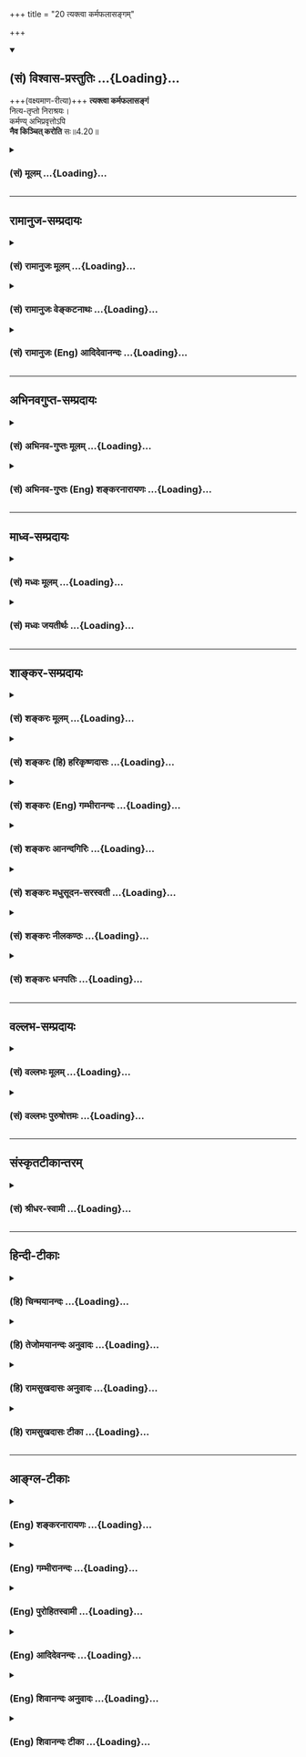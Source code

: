 +++
title = "20 त्यक्त्वा कर्मफलासङ्गम्"

+++
<div class="js_include" newlevelforh1="2" title="(सं) विश्वास-प्रस्तुतिः" unfilled url="/mahAbhAratam/vyAsaH/shlokashaH/06-bhIShma-parva/03-bhagavad-gItA-parva/saMskRtam/vishvAsa-prastutiH/04_jnAna-yogaH_brahmArp/20_tyaktvA_karmaphal.md">
<details open><summary><h2>(सं) विश्वास-प्रस्तुतिः ...{Loading}...</h2></summary>

+++(वक्ष्यमाण-रीत्या)+++ **त्यक्त्वा कर्मफलासङ्गं**  
नित्य-तृप्तो निराश्रयः।  
कर्मण्य् अभिप्रवृत्तोऽपि  
**नैव किञ्चित् करोति** सः॥4.20॥
</details>
</div>
<div class="js_include collapsed" newlevelforh1="3" title="(सं) मूलम्" unfilled url="/mahAbhAratam/vyAsaH/shlokashaH/06-bhIShma-parva/03-bhagavad-gItA-parva/saMskRtam/mUlam/04_jnAna-yogaH_brahmArp/20_tyaktvA_karmaphal.md">
<details><summary><h3>(सं) मूलम् ...{Loading}...</h3></summary>

त्यक्त्वा कर्मफलासङ्गं नित्यतृप्तो निराश्रयः।  
कर्मण्यभिप्रवृत्तोऽपि नैव किञ्चित्करोति सः।।4.20।।
</details>
</div>


_________________
## रामानुज-सम्प्रदायः
<div class="js_include collapsed" newlevelforh1="3" title="(सं) रामानुजः मूलम्" unfilled url="/mahAbhAratam/vyAsaH/shlokashaH/06-bhIShma-parva/03-bhagavad-gItA-parva/saMskRtam/rAmAnujaH/mUlam/04_jnAna-yogaH_brahmArp/20_tyaktvA_karmaphal.md">
<details><summary><h3>(सं) रामानुजः मूलम् ...{Loading}...</h3></summary>

।।4.20।।**कर्मफलासङ्गं त्यक्त्वा नित्यतृप्तो** नित्ये स्वात्मनि एव
तृप्तः **निराश्रयः** अस्थिरप्रकृतौ आश्रयबुद्धिरहितो यः कर्माणि करोति।
**स कर्मणि** आभिमुख्येन **प्रवृत्तः अपि न एव किञ्चित्** कर्म **करोति**
कर्मापदेशेन ज्ञानाभ्यासम् एव करोति इत्यर्थः। पुनः अपि कर्मणा ज्ञानाकारता
एव विशोध्यते

</details>
</div>
<div class="js_include collapsed" newlevelforh1="3" title="(सं) रामानुजः वेङ्कटनाथः" unfilled url="/mahAbhAratam/vyAsaH/shlokashaH/06-bhIShma-parva/03-bhagavad-gItA-parva/saMskRtam/rAmAnujaH/venkaTanAthaH/04_jnAna-yogaH_brahmArp/20_tyaktvA_karmaphal.md">
<details><summary><h3>(सं) रामानुजः वेङ्कटनाथः ...{Loading}...</h3></summary>

  
  
।।4.20।। अनन्तरश्लोकस्यार्थान्तरपरत्वपौनरुक्त्ययोर्व्युदासायाह एतदेव
विवृणोतीति। नित्यतृप्तः इत्यत्र नित्यं तृप्त इति नार्थः
तृप्तिहेत्वनुक्तेःकर्मफलासङ्गं त्यक्त्वा इति कामवर्जितत्वविवरणेन
अनित्यत्यागोऽभिहिते सङ्कल्पवर्जितत्वविवरणतया नित्यस्वीकारस्य च
वक्तुमुचितत्वादित्यभिप्रेत्यनित्ये स्वात्मन्येव तृप्त
इत्युक्तम्। निराश्रयः इत्यत्र न तावदाश्रयभूतदेशादिमात्रं निषिध्यते
तत्परित्यागस्य अशक्यत्वात् अतोऽत्र लौकिकानां य आश्रयणीयत्वबुद्धिविषयः
तस्याश्रयणीयत्वबुद्धिरेव निषिध्यत इत्यभिप्रेत्योक्तं अस्थिरेत्यादि।
तद्वृत्तस्य आकाङ्क्षया य इत्यध्याहृतम्। अभिशब्दार्थ आभिमुख्यं
तदेकपरता। नैव किञ्चित् इत्युक्ते सामान्यतो ज्ञानमपि निषिद्धं स्यादिति
तद्व्युदासायोचितं विशेष्यमाह नैव किञ्चित्कर्मेति। कर्मण्यभिप्रवृत्तोऽपि
नैव किञ्चित्करोति इति व्याहतमिदमित्याशङ्क्याह कर्मापदेशेनेति।
विपरीतविषयसञ्चरणेन ज्ञानाभ्यासविरोधिनामिन्द्रियाणामनुकूलविषयसञ्चरणमात्रं
हि कर्मयोग इति भावः।  
  

</details>
</div>
<div class="js_include collapsed" newlevelforh1="3" title="(सं) रामानुजः (Eng) आदिदेवानन्दः" unfilled url="/mahAbhAratam/vyAsaH/shlokashaH/06-bhIShma-parva/03-bhagavad-gItA-parva/saMskRtam/rAmAnujaH/english/AdidevAnandaH/04_jnAna-yogaH_brahmArp/20_tyaktvA_karmaphal.md">
<details><summary><h3>(सं) रामानुजः (Eng) आदिदेवानन्दः ...{Loading}...</h3></summary>

4.20 Whoever performs actions, renouncing attachment to their fruits and is satisfied with the eternal, i.e., satisfied with his own self, and dependent on none, i.e., devoid of dependence on transient Prakrti (body and external nature) - such a perosn, even though fully engaged in actions, does not act at all. He is engaged in the practice of knowledge under the form of action. Again, Karma, having the form of knowledge, is examined:

</details>
</div>


_________________
## अभिनवगुप्त-सम्प्रदायः
<div class="js_include collapsed" newlevelforh1="3" title="(सं) अभिनव-गुप्तः मूलम्" unfilled url="/mahAbhAratam/vyAsaH/shlokashaH/06-bhIShma-parva/03-bhagavad-gItA-parva/saMskRtam/abhinava-guptaH/mUlam/04_jnAna-yogaH_brahmArp/20_tyaktvA_karmaphal.md">
<details><summary><h3>(सं) अभिनव-गुप्तः मूलम् ...{Loading}...</h3></summary>

।।4.20 4.21।। त्यक्त्वेति। निराशीरिति। अभिप्रवृत्तोऽपि आभिमुख्येन
प्रवृत्तोऽपि। शरीरोपयोगि इन्द्रियव्यापारात्मकं कर्म शारीरं यत्
मनोबुद्धिभ्यां न तथा अनुरञ्जितम्।

</details>
</div>
<div class="js_include collapsed" newlevelforh1="3" title="(सं) अभिनव-गुप्तः (Eng) शङ्करनारायणः" unfilled url="/mahAbhAratam/vyAsaH/shlokashaH/06-bhIShma-parva/03-bhagavad-gItA-parva/saMskRtam/abhinava-guptaH/english/shankaranArAyaNaH/04_jnAna-yogaH_brahmArp/20_tyaktvA_karmaphal.md">
<details><summary><h3>(सं) अभिनव-गुप्तः (Eng) शङ्करनारायणः ...{Loading}...</h3></summary>

4.20 See Comment under 4.21

</details>
</div>


_________________
## माध्व-सम्प्रदायः
<div class="js_include collapsed" newlevelforh1="3" title="(सं) मध्वः मूलम्" unfilled url="/mahAbhAratam/vyAsaH/shlokashaH/06-bhIShma-parva/03-bhagavad-gItA-parva/saMskRtam/madhvaH/mUlam/04_jnAna-yogaH_brahmArp/20_tyaktvA_karmaphal.md">
<details><summary><h3>(सं) मध्वः मूलम् ...{Loading}...</h3></summary>

।।4.20।। न च कामसङ्कल्पाभावेनालम् आसङ्गं स्नेहं च त्यक्त्वा
ज्ञानस्वरूपमाह पुनर्नित्यतृप्त इति। नित्यतृप्तनिराश्रयेश्वरसरूपोऽस्मीति
तथाविधः।

</details>
</div>
<div class="js_include collapsed" newlevelforh1="3" title="(सं) मध्वः जयतीर्थः" unfilled url="/mahAbhAratam/vyAsaH/shlokashaH/06-bhIShma-parva/03-bhagavad-gItA-parva/saMskRtam/madhvaH/jayatIrthaH/04_jnAna-yogaH_brahmArp/20_tyaktvA_karmaphal.md">
<details><summary><h3>(सं) मध्वः जयतीर्थः ...{Loading}...</h3></summary>

।।4.20।। यस्य सर्वे समारम्भाः कामसङ्कल्पवर्जिताः 4।19 इत्यनेन यदुक्तं
तदेवत्यक्त्वा कर्मफलासङ्गं इत्यनेनोच्यते। सङ्कल्पो हि कर्मासङ्गः कामश्च
फलासङ्ग इत्यतः सङ्गतिपूर्वमन्यथा व्याचष्टे **न चेति**। नैतावता
कर्मस्वरूपं सम्पूर्णमित्यर्थः। किं तर्हीत्यध्याहारः। ननुनित्यतृप्तो
निराश्रयः इति साध्योऽर्थः कथं साधने निवेश्यते इत्यत आह **ज्ञाने**ति।
कर्मण्यकर्मेत्यपेक्षया **पुनरि**ति। मिथ्याज्ञानमेतदित्यतोऽभिप्रायमाह
**नित्ये**ति। इति हेतोरहमपि तथाविधः किन्त्वविद्यया तथा न प्रतीयत इति
जानन्नित्यर्थः।

</details>
</div>


_________________
## शाङ्कर-सम्प्रदायः
<div class="js_include collapsed" newlevelforh1="3" title="(सं) शङ्करः मूलम्" unfilled url="/mahAbhAratam/vyAsaH/shlokashaH/06-bhIShma-parva/03-bhagavad-gItA-parva/saMskRtam/shankaraH/mUlam/04_jnAna-yogaH_brahmArp/20_tyaktvA_karmaphal.md">
<details><summary><h3>(सं) शङ्करः मूलम् ...{Loading}...</h3></summary>

।।4.20।। **त्यक्त्वा** कर्मसु अभिमानं **फलासङ्गं** च यथोक्तेन ज्ञानेन
**नित्यतृप्तः** निराकाङ्क्षो विषयेषु इत्यर्थः। **निराश्रयः** आश्रयरहितः
आश्रयो नाम यत् आश्रित्य पुरुषार्थं सिसाधयिषति
दृष्टादृष्टेष्टफलसाधनाश्रयरहित इत्यर्थः। विदुषा क्रियमाणं कर्म
परमार्थतोऽकर्मैव तस्य निष्क्रियात्मदर्शनसंपन्नत्वात्। तेन एवंभूतेन
स्वप्रयोजनाभावात् ससाधनं कर्म परित्यक्तव्यमेव इति प्राप्ते ततः
निर्गमासंभवात् लोकसंग्रहचिकीर्षया शिष्टविगर्हणापरिजिहीर्षया वा पूर्ववत्
**कर्मणि अभिप्रवृत्तोऽपि** निष्क्रियात्मदर्शनसंपन्नत्वात् **नैव किञ्चित्
करोति सः**।। यः पुनः पूर्वोक्तविपरीतः प्रागेव कर्मारम्भात् ब्रह्मणि
सर्वान्तरे प्रत्यगात्मनि निष्क्रिये संजातात्मदर्शनः स
दृष्टादृष्टेष्टविषयाशीर्विवर्जिततया दृष्टादृष्टार्थे कर्मणि
प्रयोजनमपश्यन् ससाधनं कर्म संन्यस्य शरीरयात्रामात्रचेष्टः यतिः
ज्ञाननिष्ठो मुच्यते इत्येतमर्थं दर्शयितुमाह

</details>
</div>
<div class="js_include collapsed" newlevelforh1="3" title="(सं) शङ्करः (हि) हरिकृष्णदासः" unfilled url="/mahAbhAratam/vyAsaH/shlokashaH/06-bhIShma-parva/03-bhagavad-gItA-parva/saMskRtam/shankaraH/hindI/harikRShNadAsaH/04_jnAna-yogaH_brahmArp/20_tyaktvA_karmaphal.md">
<details><summary><h3>(सं) शङ्करः (हि) हरिकृष्णदासः ...{Loading}...</h3></summary>

।।4.20।। क्योंकि ज्ञानरूप अग्निद्वारा भस्मीभूत हो जानेके कारण उसके कर्म
अकर्म ही हो जाते हैं। इसी आशयको दिखानेकी इच्छासे भगवान् कहते हैं
उपर्युक्त ज्ञानके प्रभावसे कर्मोंमें अभिमान और फलासक्तिका त्याग करके जो
नित्यतृप्त है अर्थात् विषयकामनासे रहित हो गया है तथा आश्रयसे रहित है।
जिस फलका आश्रय लेकर मनुष्य पुरुषार्थ सिद्ध करनेकी इच्छा किया करता है
उसका नाम आश्रय है ऐसे इस लोक और परलोकके इष्टफलसाधनरूप आश्रयसे जो रहित है
उस ज्ञानीद्वारा किये हुए कर्म वास्तवमें अकर्म ही हैं क्योंकि वह
निष्क्रिय आत्माके ज्ञानसे सम्पन्न है। अपना कोई प्रयोजन न रहनेके कारण ऐसे
पुरुषको साधनोंसहित कर्मोंका परित्याग कर ही देना चाहिये ऐसी कर्तव्यता
प्राप्त होनेपर भी उन कर्मोंसे निवृत्त होना असम्भव होनेके कारण
लोकसंग्रहकी इच्छासे या श्रेष्ठ पुरुषोंद्वारा की जानेवाली निन्दाको दूर
करनेकी इच्छासे यदि ( कोई ज्ञानी ) पहलेकी तरह कर्मोंमें प्रवृत्त है तो भी
वह निष्क्रिय आत्माके ज्ञानसे सम्पन्न होनेके कारण वास्तवमें कुछ भी नहीं
करता। परंतु जो उससे विपरीत है अर्थात् उपर्युक्त प्रकारसे कर्म करनेवाला
नहीं है कर्मोंका आरम्भ करनेसे पहले ( गृहस्थी न बनकर ब्रह्मचर्य आश्रममें
) ही जिसका सबके अंदर व्यापक अन्तरात्मारूप निष्क्रिय ब्रह्ममें आत्मभाव
प्रत्यक्ष हो गया है

</details>
</div>
<div class="js_include collapsed" newlevelforh1="3" title="(सं) शङ्करः (Eng) गम्भीरानन्दः" unfilled url="/mahAbhAratam/vyAsaH/shlokashaH/06-bhIShma-parva/03-bhagavad-gItA-parva/saMskRtam/shankaraH/english/gambhIrAnandaH/04_jnAna-yogaH_brahmArp/20_tyaktvA_karmaphal.md">
<details><summary><h3>(सं) शङ्करः (Eng) गम्भीरानन्दः ...{Loading}...</h3></summary>

4.20 With the help of the above-mentioned wisdom, tyaktva, having given
up the idea of agentship; and phala-asangam, attachment to the results
of action; he who is nitya-trptah, ever-trptah, ever-contented, i.e. has
no hankering for objects; and nirasrayah, dependent on nothing-. Asraya
means that on which a person leans, desiring to achieve some human goal.
The idea is that he is dependent of any support which may be a means of
attaining some coveted seen or unseen result. In reality, actions done
by a man of Knowledge are certainly inactions, since he is endowed with
the realization of the actionless Self. Actions together with their
accessories must be relinished by one who has become thus, because they
have no end to serve. This being so, api, even though; he remains
abhi-pravrttah, engaged as before; karmani, in actions-getting out of
those (actions) being impossible-, either with the intention of
preventing people from going astray or with a view to avoiding the
censure of the wise people; sah, he; eva, really; na karoti, does not
do; kincit, anything, because he is endued with the realization of the
actionless Self. \[From the subjective standpoint of the enlightened
there are no actions, but ordinary people mistakenly think them to be
actions, which in reality are a mere semblance of it.\] On the other
hand, one who is the opposite of the above-mentioned one, (and) in whom,
even before undertaking works, has dawned the realization of his
identity with Brahman, the all-pervasive, inmost, actionless Self;
who,being bereft of solicitation for desirable objects seen or unseen,
has renounced actions along with their accessories, by virtue of seeing
no purpose to be served by undertaking actions meant to secure some seen
or unseen result, and makes effort only for the maintenance of the body,
he, the monk steadfast in Knowledge, becomes free. Hence, in order to
express this idea the Lord says:

</details>
</div>
<div class="js_include collapsed" newlevelforh1="3" title="(सं) शङ्करः आनन्दगिरिः" unfilled url="/mahAbhAratam/vyAsaH/shlokashaH/06-bhIShma-parva/03-bhagavad-gItA-parva/saMskRtam/shankaraH/AnandagiriH/04_jnAna-yogaH_brahmArp/20_tyaktvA_karmaphal.md">
<details><summary><h3>(सं) शङ्करः आनन्दगिरिः ...{Loading}...</h3></summary>

।।4.20।। विवेकात्पूर्वं कर्मणि प्रवृत्तावपि सति विवेके तत्र न
प्रवृत्तिरित्याशङ्क्याङ्गीकरोति **यस्त्विति।** विवेकात्पूर्वमभिनिवेशेन
प्रवृत्तस्य विवेकानन्तरमभिनिवेशाभावात्प्रवृत्त्यसंभवेऽपि
जीवनमात्रमुद्दिश्य प्रवृत्त्याभ्यासः संभवतीत्यर्थः। सत्यपि विवेके
तत्तत्साक्षात्कारानुदयात्कर्मणि प्रवृत्तस्य कथं तत्त्यागः
स्यादित्याशङ्क्याह **यस्तु प्रारब्धेति।** त्यक्तेत्यादि
समनन्तरश्लोकमवतारयितुं भूमिकां कृत्वा तदवतारणप्रकारं दर्शयति **स
कुतश्चिदिति।** लोकसंग्रहादिनिमित्तं विवक्षितं कर्म परित्यागासंभवे सति
तस्मिन्प्रवृत्तोऽपि नैव करोति किंचिदिति संबन्धः। कर्मणि प्रवृत्तो न
करोति कर्मेति कथमुच्यते तत्राह **स्वप्रयोजनाभावादिति।** कथं तर्हि कर्मणि
प्रवर्तते तत्राह **लोकेति।**
प्रवृत्तेरर्थक्रियाकारित्वाभावंपश्वादिभिश्चाविशेषात् इति न्यायेन
व्यावर्तयति **पूर्ववदिति।** कथं तर्हि विवेकिनामविवेकिनां च विशेषः
स्यादित्याशङ्क्य कर्मादौ सङ्गासङ्गाभ्यामित्याह **कर्मणीति।** उक्तेऽर्थे
समनन्तरश्लोकमवतारयति **ज्ञानाग्नीति।** एतमर्थं दर्शयिष्यन्निमं
श्लोकमाहेति योजना। यथोक्तं ज्ञानं कूटस्थात्मदर्शनं तेन स्वरूपभूतं सुखं
साक्षादनुभूय कर्मणि तत्फले च सङ्गमपास्य विषयेषु निरपेक्षश्चेष्टते
विद्वानित्याह **त्यक्त्वेत्यादिना।** इष्टसाधनसापेक्षस्य कुतो
निरपेक्षत्वमित्याशङ्क्य विशिनष्टि **निराश्रय** **इति।** यदाश्रित्येति
यच्छब्देन फलसाधनमुच्यते। आश्रयरहितमित्यस्यार्थं स्पष्टयति **दृष्टेति।**
तेन ज्ञानवता पुरुषेणैवंभूतेन। त्यक्त्वा कर्मफलासङ्गमित्यादिना
विशेषितेनेत्यर्थः। ततः ससाधनात्कर्मणः सकाशादिति यावत्। निर्गमासंभवे
हेतुमाह **लोकेत्यादिना।** पूर्ववज्ज्ञानोदयात्प्रागवस्थायामिवेत्यर्थः।
अभिप्रवृत्तोऽपि लोकदृष्ट्येति शेषः। नैव करोति किंचिदिति स्वदृष्ट्येति
द्रष्टव्यम्।

</details>
</div>
<div class="js_include collapsed" newlevelforh1="3" title="(सं) शङ्करः मधुसूदन-सरस्वती" unfilled url="/mahAbhAratam/vyAsaH/shlokashaH/06-bhIShma-parva/03-bhagavad-gItA-parva/saMskRtam/shankaraH/madhusUdana-sarasvatI/04_jnAna-yogaH_brahmArp/20_tyaktvA_karmaphal.md">
<details><summary><h3>(सं) शङ्करः मधुसूदन-सरस्वती ...{Loading}...</h3></summary>

।।4.20।। भवतु ज्ञानाग्निना प्राक्तनानामप्रारब्धकर्मणां दाहः आगामिनां
चानुत्पत्तिः ज्ञानोत्पत्तिकाले क्रियमाणं तु
पूर्वोत्तरयोरनन्तर्भावात्फलाय भवेदिति भवेत्कस्यचिदाशङ्का तामपनुदति
कर्मणि फले चासङ्ग कर्तृत्वाभिमानं भोगाभिलाषं च त्यक्त्वा
अकर्त्रभोक्त्रात्मसम्यग्दर्शनेन बाधित्वा नित्यतृप्तः परमानन्दस्वरूपलाभेन
सर्वत्र निराकाङ्क्षः। निराश्रयः आश्रयो देहिन्द्रयादिरद्वैतदर्शनेन
निर्गतो यस्मात्स निराश्रयो देहेन्द्रियाद्यभिमानशून्यः। फलकामनायाः
कर्तृत्वाभिमानस्य च निवृत्तौ क्रमेण हेतुगर्भं विशेषणद्वयम्। एवंभूतो
जीवन्मुक्तो व्युत्थानदशायां कर्मणि वैदिके लौकिके वा अभिप्रवृत्तोऽपि
प्रारब्धकर्मवशाल्लोकदृष्ट्याऽभितः साङ्गोपाङ्गानुष्ठानाय प्रवृत्तोऽपि
स्वदृष्ट्या नैव किंचित्करोति सः। निष्क्रियात्मदर्शनेन
बाधितत्वादित्यर्थः।

</details>
</div>
<div class="js_include collapsed" newlevelforh1="3" title="(सं) शङ्करः नीलकण्ठः" unfilled url="/mahAbhAratam/vyAsaH/shlokashaH/06-bhIShma-parva/03-bhagavad-gItA-parva/saMskRtam/shankaraH/nIlakaNThaH/04_jnAna-yogaH_brahmArp/20_tyaktvA_karmaphal.md">
<details><summary><h3>(सं) शङ्करः नीलकण्ठः ...{Loading}...</h3></summary>

।।4.20।। ननु प्रायश्चित्तेनेव ज्ञानाग्निना पूर्वकर्मदाहेऽपि क्रियमाणं
तत्फलाय भवेदित्यत आह **त्यक्त्वेति।** आत्मलाभेन नित्यतृप्तत्वात्फलासङ्गं
त्यक्त्वा निराश्रयत्वात्। अहंकाराद्याश्रयेण हि कर्म क्रियते। निराश्रयो
निरहंकारो यस्मात् ततः कर्मसङ्गमहंकरोमीत्यभिमानं च त्यक्त्वा कर्मणि
लौकिके वैदिके वा अभितः सर्वाङ्गोपसंहारेण प्रवृत्तोऽपि स नैव
किंचित्करोति। अतोऽस्य क्रियमाणमपि कर्म न फलाय प्रभवतीत्यर्थः।

</details>
</div>
<div class="js_include collapsed" newlevelforh1="3" title="(सं) शङ्करः धनपतिः" unfilled url="/mahAbhAratam/vyAsaH/shlokashaH/06-bhIShma-parva/03-bhagavad-gItA-parva/saMskRtam/shankaraH/dhanapatiH/04_jnAna-yogaH_brahmArp/20_tyaktvA_karmaphal.md">
<details><summary><h3>(सं) शङ्करः धनपतिः ...{Loading}...</h3></summary>

।।4.20।। ज्ञानाग्निदग्धकर्मत्वात्तदीयं ज्ञानोत्तरं क्रियमाणामपि
कर्माकर्मैव संपद्यत इत्येतमर्थं दर्शयन्नाह **त्यक्त्वेत्यादिना।** यत्तु
भवतु ज्ञानाग्निना प्राक्तनानामप्रारब्धकर्मणा दाहः। आगामिनां
चानुत्पत्तिः। ज्ञानोत्पत्तिकाले क्रियमाणं तु पूर्वोत्तरयोरनन्तर्भावात्
फलाय भवेदिति भवेत्कस्यचिदाशङ्का तामपनुदतीति तच्चिन्त्यम्।
मूलात्तद्भाष्यादेवंभूतो जीवन्मुक्तो व्युत्थानदशायां कर्मणि वैदिके लौकिके
प्रवृत्तोऽपीत्यादिस्वग्रन्थाच्च ज्ञानोत्तरक्रियमाणकर्माश्लेषस्य प्रतीतेः
स्फुटत्वेनैवमुत्थानानौचित्यात्। ज्ञानोत्पत्तिकाल इत्यस्य किं
ज्ञानोत्पत्तिक्षण इत्यर्थ उत ज्ञानसाधनानामनुष्ठानकाल इति। आद्ये
पापादेरसंभवः। द्वितीये तत्कर्मणः पूर्वकर्मण्यन्तर्भाव इति शङ्काया
अप्यनुत्थानाच्च। अतएव तस्य नाशो वा विश्लेषो वा व्यासेन पृथक् न सूत्रितः।
कर्मस्वभिमानं फलासक्तिं च त्यक्त्वा यथोक्तेन ज्ञानेन नित्यतृप्तः।
विषयेषु निराकाङ्क्षः। अतएव दृष्टादृष्टेष्टफलसाधनाश्रयरहतिः।
योगक्षेमार्थाश्रयणीयरहित इति व्याख्या तु भाष्यान्तर्भूता। यत्त्वाश्रयो
देहेन्द्रियादिरद्वैतदर्शनेन निर्गतो यस्मात्स निराश्रयः
देहेन्द्रियाद्यभिमानशून्यः। फलकामनायाः कर्तृत्वाभिनिवेशस्य च निवृत्तौ
क्रमेण विशेषणद्वयमिति व्याख्यानं तदपि दृष्टादृष्टेष्टफलसाधनानि
देहेन्द्रियादीनि तदेवाश्रयस्तद्रहितः देहाद्यभिमानशून्य इति भाष्यं
व्याख्याय तदविरोधेनादेयं तेनैवंभूतेन प्रयोजनाभावात्समग्रं कर्म यद्यपि
त्याज्यं तथापि प्रारब्धप्राबल्यात् लोकसंग्रहार्थं लोकदृष्ट्या
पूर्ववत्कर्मण्यभितः साङ्गोपाङ्गानुष्ठानाय प्रवृत्तोऽपि
निष्क्रियात्मदर्शनसंपन्नत्वात्स्वदृष्ट्या नैव किंचित्करोति सः।
तत्त्वविदः क्रियमाणकर्मसंबन्धो न भवतीत्यर्थः।

</details>
</div>


_________________
## वल्लभ-सम्प्रदायः
<div class="js_include collapsed" newlevelforh1="3" title="(सं) वल्लभः मूलम्" unfilled url="/mahAbhAratam/vyAsaH/shlokashaH/06-bhIShma-parva/03-bhagavad-gItA-parva/saMskRtam/vallabhaH/mUlam/04_jnAna-yogaH_brahmArp/20_tyaktvA_karmaphal.md">
<details><summary><h3>(सं) वल्लभः मूलम् ...{Loading}...</h3></summary>

।।4.20।। एवं कर्त्ताऽप्यकर्त्तैव स असङ्गात् ब्रह्मवत् तदाह त्यक्त्वेति।
अत्रकर्मण्यकर्म यः पश्येत् 4।18 इत्याद्युक्तं स्वयमेव विवृणोति
भगवांश्चतुर्भिः। क्रियानिर्वर्त्ये कर्मणि यज्ञादौ फलं स्वर्गादि प्राकृतं
तथा सङ्गं प्राकृतं स्वस्य कर्तृत्वाभिनिवेशनं च त्यक्त्वा अर्थात्
अप्राकृतं वस्तु यथाभूततया सर्वं विभाव्य कर्मणि प्रवृत्तोऽपि नैव
किञ्चित्करोति अकर्मैव स यथा ब्रह्मा कर्मोक्तं तथैव नित्यानन्देन तृप्तः
प्राकृताश्रयरहितश्च तत्तद्वस्तुनि ब्रह्मभावनादिति वक्ष्यति।

</details>
</div>
<div class="js_include collapsed" newlevelforh1="3" title="(सं) वल्लभः पुरुषोत्तमः" unfilled url="/mahAbhAratam/vyAsaH/shlokashaH/06-bhIShma-parva/03-bhagavad-gItA-parva/saMskRtam/vallabhaH/puruShottamaH/04_jnAna-yogaH_brahmArp/20_tyaktvA_karmaphal.md">
<details><summary><h3>(सं) वल्लभः पुरुषोत्तमः ...{Loading}...</h3></summary>

  
  
।।4.20।। ननु फलेच्छारहितस्त्वत्सेवां विहाय किमिति कर्म करोति
इत्याशङ्क्याह त्यक्त्वेति। यो नित्यतृप्तो मन्निष्ठया नित्यं तृप्तः
पूर्णः कर्मफलासङ्गं त्यक्त्वा कर्मफलेच्छासक्तिं त्यक्त्वा निराश्रयः
कर्मजनितादृष्टाद्याश्रयरहितः कर्मणि मदाज्ञात्वेन अभिप्रवृत्तः सोऽपि नैव
किञ्चित् करोति। मदाज्ञारूपत्वात्तस्य तत्कर्म मोक्षे स्वफलभोगादिना बन्धकं
न भवतीत्यर्थः।  
  

</details>
</div>


_________________
## संस्कृतटीकान्तरम्
<div class="js_include collapsed" newlevelforh1="3" title="(सं) श्रीधर-स्वामी" unfilled url="/mahAbhAratam/vyAsaH/shlokashaH/06-bhIShma-parva/03-bhagavad-gItA-parva/saMskRtam/shrIdhara-svAmI/04_jnAna-yogaH_brahmArp/20_tyaktvA_karmaphal.md">
<details><summary><h3>(सं) श्रीधर-स्वामी ...{Loading}...</h3></summary>

।।4.20।। किंच **त्यक्त्वेति।** कर्मणि तत्फले चासक्तिं त्यक्त्वा नित्येन
निजानन्देन तृप्तः अतएव योगक्षेमार्थमाश्रयणीयरहितः एवंभूतो यः स्वाभाविके
विहिते च कर्मण्यभितः प्रवृत्तोऽपि किंचिदपि नैव करोति। तस्य
कर्माकर्मतामापद्यत इत्यर्थः।

</details>
</div>


_________________
## हिन्दी-टीकाः
<div class="js_include collapsed" newlevelforh1="3" title="(हि) चिन्मयानन्दः" unfilled url="/mahAbhAratam/vyAsaH/shlokashaH/06-bhIShma-parva/03-bhagavad-gItA-parva/hindI/chinmayAnandaH/04_jnAna-yogaH_brahmArp/20_tyaktvA_karmaphal.md">
<details><summary><h3>(हि) चिन्मयानन्दः ...{Loading}...</h3></summary>

।।4.20।। यहाँ हमें न कर्मफल त्यागने को कहा गया है और न ही उसकी उपेक्षा
करने को किन्तु फल के साथ हमारी मानसिक दासता तथा आसक्ति का त्याग करने को
कहा गया है। जब हम इच्छित फलों की चिन्ताओं से ग्रस्त हो जाते हैं तब हम
अपने कर्मों को कुशलतापूर्वक नहीं कर पाते हैं। इस चिन्ता और आसक्ति का
त्याग करके समाज कल्याण के लिए हमको प्रयत्नशील होना चाहिये। एक सच्चा
कलाकार अपनी सर्वश्रेष्ठ कलाकृति का कभी भी स्वेच्छा से विक्रय करने को
तैयार नहीं होगा जिस चित्र को चित्रित करने के लिए उसने इतना अधिक परिश्रम
किया और समय दिया वह चित्र ही उसका वास्तविक पारितोषिक होता है। यदि भूखे
भी रहना पड़े तो भी वह उस चित्र की बिक्री करना नहीं चाहेगा उस चित्र को
देखने मात्र से उसे जो सन्तोष और आनन्द का अनुभव होता है उसकी तुलना में
सम्पूर्ण जगत् की सम्पत्ति भी तुच्छ प्रतीत होती है। यदि एक लघु परिच्छिन्न
कलाकृति उस सामान्य व्यक्ति को इतना अधिक आनन्द प्रदान कर सकती है तो
आत्मस्वरूप में स्थित दैवी आनन्द की अनुभूति में रमे हुए नामरूपमय जगत् में
काम करते हुए ज्ञानी पुरुष के आनन्द का क्या मापदण्ड हो सकता है वास्तव में
अनन्त तत्त्व को आत्मरूप से अनुभव किया हुआ पुरुष बाह्य आश्रयों से सर्वथा
मुक्त हो जाता है। फलासक्ति असन्तोष तथा बाह्य वस्तुओं पर आश्रय ये सब
अविद्याजनित जीव के लिए ही होते हैं। यह जीव ही इन सबसे पीड़ित होता है। जब
सत्य का साधक यह पहचान लेता है कि इस जीव का वास्तविक स्वरूप अनन्त और
परिपूर्ण है तब यह जीवभाव (अहंकार) नष्ट हो जाता है और स्वभावत उसके सब
दुखो का अन्त होना अवश्यंभावी है। पात्र में रखे हुये जल को हिलाने से
उसमें स्थित सूर्य का प्रतिबिम्ब भी हिलता है। परन्तु जल को फेंक देने पर
प्रतिबिम्ब लुप्त हो जाता है और फिर किसी भी प्रकार आकाश में स्थित सूर्य
को हिलाया नहीं जा सकता । ऐसा आत्मज्ञानी पुरुष कर्म में प्रर्वत्त हुआ भी
किञ्चिन्मात्र कर्म नहीं करता है। शरीर मन और बुद्धि बाह्य जगत् में कार्य
करते रहते हैं किन्तु सर्वव्यापी आत्मा नहीं। इस चैतन्य आत्मा के बिना शरीर
कार्य नहीं कर सकता परन्तु उसकी क्रिया का आरोप अकर्म आत्मा पर नहीं किया
जा सकता है। अत आत्मस्वरूप में स्थित पुरुष कार्य करते हुए भी कर्त्ता नहीं
कहा जा सकता। रेल चलती है परन्तु यह कहना ठीक नहीं होगा कि वाष्प गतिशील
है। वेदान्त के शिक्षार्थी के मन में यह शंका उठती है कि आत्मानुभव होने पर
ज्ञानी के पूर्वार्जित सभी कर्म नष्ट हो सकते हैं परन्तु तत्पश्चात् पुन
जगत् में कर्म करने से हो सकता है कि वह नये पापपुण्यरूप कर्म करें जिसका
फल भोगने हेतु उसे नए जन्मों को भी लेना पड़े। इस श्लोक में उपर्युक्त शंका
को निर्मूल कर दिया गया है। यहाँ स्पष्ट कहा गया है कि ज्ञानी पुरुष कर्म
करने पर भी किञ्चित कर्म नहीं करता है तब फिर उसे बन्धन कैसे होगा प्रत्येक
क्रिया की प्रतिक्रिया होती है। सन्त पुरुष के शारीरिक कर्मों का भी कुछ तो
फल होना ही चाहिये। यह सामान्य युक्तिवाद है जिसका खण्डन करते हुये भगवान्
कहते हैं

</details>
</div>
<div class="js_include collapsed" newlevelforh1="3" title="(हि) तेजोमयानन्दः अनुवादः" unfilled url="/mahAbhAratam/vyAsaH/shlokashaH/06-bhIShma-parva/03-bhagavad-gItA-parva/hindI/tejomayAnandaH/anuvAdaH/04_jnAna-yogaH_brahmArp/20_tyaktvA_karmaphal.md">
<details><summary><h3>(हि) तेजोमयानन्दः अनुवादः ...{Loading}...</h3></summary>

।।4.20।। जो पुरुष, कर्मफलासक्ति को त्यागकर, नित्यतृप्त और सब आश्रयों
से रहित है वह कर्म में प्रवृत्त होते हुए भी (वास्तव में) कुछ भी नहीं
करता है।।

</details>
</div>
<div class="js_include collapsed" newlevelforh1="3" title="(हि) रामसुखदासः अनुवादः" unfilled url="/mahAbhAratam/vyAsaH/shlokashaH/06-bhIShma-parva/03-bhagavad-gItA-parva/hindI/rAmasukhadAsaH/anuvAdaH/04_jnAna-yogaH_brahmArp/20_tyaktvA_karmaphal.md">
<details><summary><h3>(हि) रामसुखदासः अनुवादः ...{Loading}...</h3></summary>

।।4.20।। जो कर्म और फलकी आसक्तिका त्याग करके आश्रयसे रहित और सदा तृप्त
है, वह कर्मोंमें अच्छी तरह लगा हुआ भी वास्तवमें कुछ भी नहीं करता।

</details>
</div>
<div class="js_include collapsed" newlevelforh1="3" title="(हि) रामसुखदासः टीका" unfilled url="/mahAbhAratam/vyAsaH/shlokashaH/06-bhIShma-parva/03-bhagavad-gItA-parva/hindI/rAmasukhadAsaH/TIkA/04_jnAna-yogaH_brahmArp/20_tyaktvA_karmaphal.md">
<details><summary><h3>(हि) रामसुखदासः टीका ...{Loading}...</h3></summary>

4.20।।***व्याख्या--*'त्यक्त्वा कर्मफलासङ्गम्'--**जब कर्म करते समय
कर्ताका यह भाव रहता है कि शरीरादि कर्मसामग्री मेरी है, मैं कर्म करता
हूँ, कर्म मेरा और मेरे लिये है तथा इसका मेरेको अमुक फल मिलेगा, तब वह
कर्मफलका हेतु बन जाता है। कर्मयोगसे सिद्ध महापुरुषको प्राकृत पदार्थोंसे
सर्वथा सम्बन्ध-विच्छेदका अनुभव हो जाता है, इसलिये कर्म करनेकी
सामग्रीमें, कर्ममें तथा कर्मफलमें किञ्चिन्मात्र भी आसक्ति न रहनेके कारण
वह कर्मफलका हेतु नहीं बनता। सेना विजयकी इच्छासे युद्ध करती है। विजय
होनेपर विजय सेनाकी नहीं, प्रत्युत राजाकी मानी जाती है; क्योंकि राजाने ही
सेनाके जीवन-निर्वाहका प्रबन्ध किया है; उसे युद्ध करनेकी सामग्री दी है और
उसे युद्ध करनेकी प्रेरणा की है और सेना भी राजाके लिये ही युद्ध करती है।
इसी प्रकार शरीर, इन्द्रियाँ, मन, बुद्धि आदि कर्म-सामग्रीके साथ सम्बन्ध
जोड़नेसे ही जीव उनके द्वारा किये गये कर्मोंके फलका भागी होता
है। कर्म-सामग्रीके साथ किञ्चिन्मात्र भी सम्बन्ध न होनेके कारण महापुरुषका
कर्मफलके साथ कोई सम्बन्ध नहीं होता। वास्तवमें कर्मफलके साथ स्वरूपका
सम्बन्ध है ही नहीं। कारण कि स्वरूप चेतन, अविनाशी और निर्विकार है; परन्तु
कर्म और कर्मफल--दोनों जड तथा विकारी हैं और उनका आरम्भ तथा अन्त होता है।
सदा स्वरूपके साथ न तो कोई कर्म रहता है तथा न कोई फल ही रहता है। इस तरह
यद्यपि कर्म और फलसे स्वरूपका कोई सम्बन्ध नहीं है तथापि जीवने भूलसे उनके
साथ अपना सम्बन्ध मान लिया है। यह माना हुआ सम्बन्ध ही बन्धनका कारण है।
अगर यह माना हुआ सम्बन्ध मिट जाय, तो कर्म और फलसे उसकी स्वतःसिद्ध
निर्लिप्तताका बोध हो जाता है।

</details>
</div>


_________________
## आङ्ग्ल-टीकाः
<div class="js_include collapsed" newlevelforh1="3" title="(Eng) शङ्करनारायणः" unfilled url="/mahAbhAratam/vyAsaH/shlokashaH/06-bhIShma-parva/03-bhagavad-gItA-parva/english/shankaranArAyaNaH/04_jnAna-yogaH_brahmArp/20_tyaktvA_karmaphal.md">
<details><summary><h3>(Eng) शङ्करनारायणः ...{Loading}...</h3></summary>

4.20. By abandoning attachment for fruits of actions, remaining ever content and depending on nothing, that person, even though he is engaged in action, does not at all perform anything.

</details>
</div>
<div class="js_include collapsed" newlevelforh1="3" title="(Eng) गम्भीरानन्दः" unfilled url="/mahAbhAratam/vyAsaH/shlokashaH/06-bhIShma-parva/03-bhagavad-gItA-parva/english/gambhIrAnandaH/04_jnAna-yogaH_brahmArp/20_tyaktvA_karmaphal.md">
<details><summary><h3>(Eng) गम्भीरानन्दः ...{Loading}...</h3></summary>

4.20 Having given up attachment to the results of action, he who is ever-contented, dependent on nothing, he really does not do anything even though engaged in action.

</details>
</div>
<div class="js_include collapsed" newlevelforh1="3" title="(Eng) पुरोहितस्वामी" unfilled url="/mahAbhAratam/vyAsaH/shlokashaH/06-bhIShma-parva/03-bhagavad-gItA-parva/english/purohitasvAmI/04_jnAna-yogaH_brahmArp/20_tyaktvA_karmaphal.md">
<details><summary><h3>(Eng) पुरोहितस्वामी ...{Loading}...</h3></summary>

4.20 Having surrendered all claim to the results of his actions, always contented and independent, in reality he does nothing, even though he is apparently acting.

</details>
</div>
<div class="js_include collapsed" newlevelforh1="3" title="(Eng) आदिदेवनन्दः" unfilled url="/mahAbhAratam/vyAsaH/shlokashaH/06-bhIShma-parva/03-bhagavad-gItA-parva/english/AdidevanandaH/04_jnAna-yogaH_brahmArp/20_tyaktvA_karmaphal.md">
<details><summary><h3>(Eng) आदिदेवनन्दः ...{Loading}...</h3></summary>

4.20 Having renounced attachment to the fruits of his actions, ever contented with the eternal self, and dependent on none, one does not act at all, even though engaged in action.

</details>
</div>
<div class="js_include collapsed" newlevelforh1="3" title="(Eng) शिवानन्दः अनुवादः" unfilled url="/mahAbhAratam/vyAsaH/shlokashaH/06-bhIShma-parva/03-bhagavad-gItA-parva/english/shivAnandaH/anuvAdaH/04_jnAna-yogaH_brahmArp/20_tyaktvA_karmaphal.md">
<details><summary><h3>(Eng) शिवानन्दः अनुवादः ...{Loading}...</h3></summary>

4.20 Having abandoned attachment to the fruits of the action, ever content, depending on nothing, he does not do anything though engaged in activity.

</details>
</div>
<div class="js_include collapsed" newlevelforh1="3" title="(Eng) शिवानन्दः टीका" unfilled url="/mahAbhAratam/vyAsaH/shlokashaH/06-bhIShma-parva/03-bhagavad-gItA-parva/english/shivAnandaH/TIkA/04_jnAna-yogaH_brahmArp/20_tyaktvA_karmaphal.md">
<details><summary><h3>(Eng) शिवानन्दः टीका ...{Loading}...</h3></summary>

4.20 त्यक्त्वा having abandoned; कर्मफलासङ्गम् attachment to the fruits of action; नित्यतृप्तः even content; निराश्रयः depending on nothing;
कर्मणि in action; अभिप्रवृत्तः engaged; अपि even; न not; एव verily;
किञ्चित् anything; करोति does; सः he.Commentary The same idea of inaction in action is repeated here to produce a deep impression on the minds of the aspirants. He who works for the wellbeing of the world and he who performs actions without egoism and attachment for the fruits; to set an example to the masses; really does nothing at all though he is ever engaged in activity; as he possesses the knowledge of the Self which is beyond all activity and as he has realised his identity with It.As Brahman the Absolute is selfcontained; all the desires are gratified if one realises the Self. He is ever satisfied and does not depend on anything; just as a man who has the favour of the king does not depend on the minister or the government official for anything.
(Cf.IV.41)

</details>
</div>
